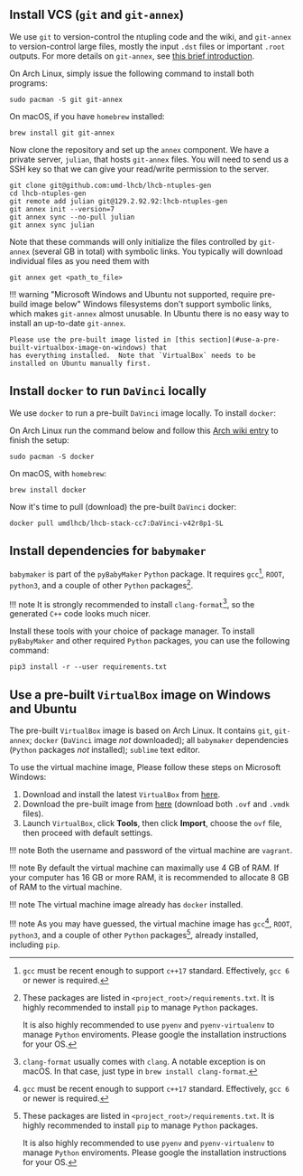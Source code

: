 ## Install VCS (`git` and `git-annex`)

We use `git` to version-control the ntupling code and the wiki, and `git-annex` to version-control
large files, mostly the input `.dst` files or important `.root` outputs. For more details on
`git-annex`, see [this brief introduction](software_manuals/git_annex).

On Arch Linux, simply issue the following command to install both programs:
```
sudo pacman -S git git-annex
```

On macOS, if you have `homebrew` installed:
```
brew install git git-annex
```

Now clone the repository and set up the `annex` component. We have a private server, `julian`, that hosts
`git-annex` files. You will need to send us a SSH key so that we can give your read/write permission to the
server.
```
git clone git@github.com:umd-lhcb/lhcb-ntuples-gen
cd lhcb-ntuples-gen
git remote add julian git@129.2.92.92:lhcb-ntuples-gen
git annex init --version=7
git annex sync --no-pull julian
git annex sync julian
```
Note that these commands will only initialize the files controlled by `git-annex` (several GB in total)
with symbolic links. You typically will download individual files as you need them with
```
git annex get <path_to_file>
```


!!! warning "Microsoft Windows and Ubuntu not supported, require pre-build image below"
    Windows filesystems don't support symbolic links, which
    makes `git-annex` almost unusable. In Ubuntu there is no easy way to install an up-to-date `git-annex`.

    Please use the pre-built image listed in [this section](#use-a-pre-built-virtualbox-image-on-windows) that
    has everything installed.  Note that `VirtualBox` needs to be installed on Ubuntu manually first.



## Install `docker` to run `DaVinci` locally
We use `docker` to run a pre-built `DaVinci` image locally. To install
`docker`:

On Arch Linux run the command below and follow this [Arch wiki entry](https://wiki.archlinux.org/index.php/Docker)
to finish the setup:
```
sudo pacman -S docker
```

On macOS, with `homebrew`:
```
brew install docker
```

Now it's time to pull (download) the pre-built `DaVinci` docker:
```
docker pull umdlhcb/lhcb-stack-cc7:DaVinci-v42r8p1-SL
```


## Install dependencies for `babymaker`
`babymaker` is part of the `pyBabyMaker` `Python` package. It requires
`gcc`[^1], `ROOT`, `python3`, and a couple of other `Python` packages[^2].

!!! note
    It is strongly recommended to install `clang-format`[^3], so the generated
    `C++` code looks much nicer.

Install these tools with your choice of package manager. To install
`pyBabyMaker` and other required `Python` packages, you can use the following
command:
```
pip3 install -r --user requirements.txt
```


[^1]: `gcc` must be recent enough to support `c++17` standard. Effectively,
      `gcc 6` or newer is required.
[^2]: These packages are listed in `<project_root>/requirements.txt`. It is
      highly recommended to install `pip` to manage `Python` packages.

      It is also highly recommended to use `pyenv` and `pyenv-virtualenv` to
      manage `Python` enviroments. Please google the installation instructions
      for your OS.
[^3]: `clang-format` usually comes with `clang`. A notable exception is on
      macOS. In that case, just type in `brew install clang-format`.


## Use a pre-built `VirtualBox` image on Windows and Ubuntu
The pre-built `VirtualBox` image is based on Arch Linux.
It contains `git`, `git-annex`;
`docker` (`DaVinci` image _not_ downloaded);
all `babymaker` dependencies (`Python` packages _not_ installed);
`sublime` text editor.

To use the virtual machine image, Please follow these steps on Microsoft
Windows:

1. Download and install the latest `VirtualBox` from [here](https://www.virtualbox.org/wiki/Downloads).
2. Download the pre-built image from [here](https://www.dropbox.com/sh/83deuk98mb8ckxi/AAAXUIuqiXN6_atuDzx5Whm6a?dl=0) (download both `.ovf` and `.vmdk` files).
3. Launch `VirtualBox`, click **Tools**, then click **Import**, choose the `ovf`
  file, then proceed with default settings.

!!! note
    Both the username and password of the virtual machine are `vagrant`.

!!! note
    By default the virtual machine can maximally use 4 GB of RAM. If your
    computer has 16 GB or more RAM, it is recommended to allocate 8 GB of RAM
    to the virtual machine.
    
!!! note
    The virtual machine image already has `docker` installed.

!!! note
    As you may have guessed, the virtual machine image has `gcc`[^1], `ROOT`, `python3`, and a couple
    of other `Python` packages[^2], already installed, including `pip`.

